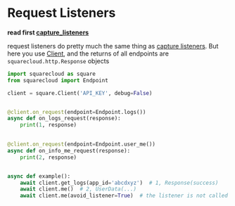 # Request Listeners

**read first [capture_listeners](capture_listeners.md)**

request listeners do pretty much the same thing
as [capture listeners](capture_listeners.md). But here you
use [Client](client.md), and the returns of all endpoints
are `squarecloud.http.Response` objects
```python
import squarecloud as square
from squarecloud import Endpoint

client = square.Client('API_KEY', debug=False)


@client.on_request(endpoint=Endpoint.logs())
async def on_logs_request(response):
    print(1, response)

    
@client.on_request(endpoint=Endpoint.user_me())
async def on_info_me_request(response):
    print(2, response)


async def example():
    await client.get_logs(app_id='abcdxyz')  # 1, Response(success)
    await client.me()  # 2, UserData(...)
    await client.me(avoid_listener=True)  # the listener is not called
```